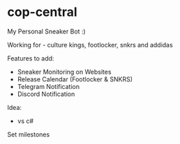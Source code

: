 # cop-central
My Personal Sneaker Bot :)


Working for - culture kings, footlocker, snkrs and addidas


Features to add:

- Sneaker Monitoring on Websites
- Release Calendar (Footlocker & SNKRS)
- Telegram Notification
- Discord Notification


Idea:

- vs c#


Set milestones

